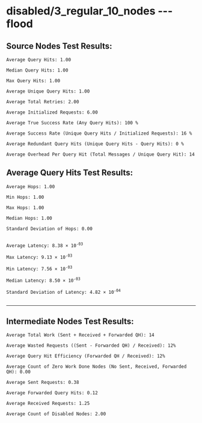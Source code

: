 # disabled/3_regular_10_nodes --- flood
## Source Nodes Test Results:
	Average Query Hits: 1.00

	Median Query Hits: 1.00

	Max Query Hits: 1.00

	Average Unique Query Hits: 1.00

	Average Total Retries: 2.00

	Average Initialized Requests: 6.00

	Average True Success Rate (Any Query Hits): 100 %

	Average Success Rate (Unique Query Hits / Initialized Requests): 16 %

	Average Redundant Query Hits (Unique Query Hits - Query Hits): 0 %

	Average Overhead Per Query Hit (Total Messages / Unique Query Hit): 14



## Average Query Hits Test Results:
<pre><code>Average Hops: 1.00

Min Hops: 1.00

Max Hops: 1.00

Median Hops: 1.00

Standard Deviation of Hops: 0.00


Average Latency: 8.38 × 10<sup>-03</sup>

Max Latency: 9.13 × 10<sup>-03</sup>

Min Latency: 7.56 × 10<sup>-03</sup>

Median Latency: 8.50 × 10<sup>-03</sup>

Standard Deviation of Latency: 4.82 × 10<sup>-04</sup>

</code></pre>

---------------------------------------------
## Intermediate Nodes Test Results:

	Average Total Work (Sent + Received + Forwarded QH): 14

	Average Wasted Requests ((Sent - Forwarded QH) / Received): 12%

	Average Query Hit Efficiency (Forwarded QH / Received): 12%

	Average Count of Zero Work Done Nodes (No Sent, Received, Forwarded QH): 0.00

	Average Sent Requests: 0.38

	Average Forwarded Query Hits: 0.12

	Average Received Requests: 1.25

	Average Count of Disabled Nodes: 2.00

